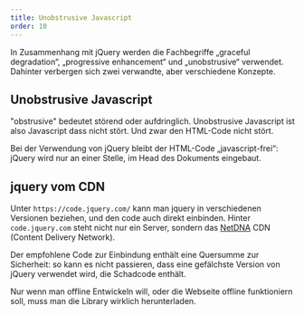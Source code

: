 ```yaml
---
title: Unobstrusive Javascript
order: 10
---
```


In Zusammenhang mit jQuery werden die Fachbegriffe „graceful degradation“, „progressive enhancement“  und „unobstrusive“ verwendet. Dahinter verbergen sich zwei verwandte, aber verschiedene Konzepte.


## Unobstrusive Javascript

"obstrusive" bedeutet störend oder aufdringlich. Unobstrusive Javascript ist
also Javascript dass nicht stört.  Und zwar den HTML-Code nicht stört.

Bei der Verwendung von jQuery bleibt der HTML-Code „javascript-frei“: jQuery wird nur an einer Stelle, im Head des Dokuments eingebaut.

<htmlcode>
  <script
        src="https://code.jquery.com/jquery-3.3.1.min.js"
        integrity="sha256-FgpCb/KJQlLNfOu91ta32o/NMZxltwRo8QtmkMRdAu8="
        crossorigin="anonymous"></script>
  <script>
  $(document).ready(function(){ 
        // Javascript code here 
  }); 
  </script>
  </head>
  <body>
        <!--  plain html here, no onclick or onload or ... -->
  </body>
</htmlcode>

## jquery vom CDN

Unter `https://code.jquery.com/`  kann man jquery in verschiedenen Versionen beziehen, und den
code auch direkt einbinden. Hinter `code.jquery.com` steht nicht nur ein Server, sondern das [NetDNA](http://www.netdna.com/) CDN (Content Delivery Network). 

Der empfohlene Code zur Einbindung enthält eine Quersumme zur Sicherheit: so kann es
nicht passieren, dass eine gefälchste Version von jQuery verwendet wird, die Schadcode enthält.

Nur wenn man offline Entwickeln will, oder die Webseite offline funktioniern soll, muss man die Library wirklich herunterladen.


